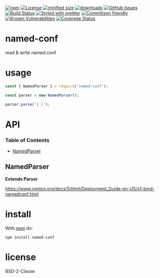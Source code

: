 [![npm](https://img.shields.io/npm/v/named-conf.svg)](https://www.npmjs.com/package/named-conf)
[![License](https://img.shields.io/badge/License-BSD%203--Clause-blue.svg)](https://opensource.org/licenses/BSD-3-Clause)
[![minified size](https://badgen.net/bundlephobia/min/named-conf)](https://bundlephobia.com/result?p=named-conf)
[![downloads](http://img.shields.io/npm/dm/named-conf.svg?style=flat-square)](https://npmjs.org/package/named-conf)
[![GitHub Issues](https://img.shields.io/github/issues/arlac77/named-conf.svg?style=flat-square)](https://github.com/arlac77/named-conf/issues)
[![Build Status](https://img.shields.io/endpoint.svg?url=https%3A%2F%2Factions-badge.atrox.dev%2Farlac77%2Fnamed-conf%2Fbadge&style=flat)](https://actions-badge.atrox.dev/arlac77/named-conf/goto)
[![Styled with prettier](https://img.shields.io/badge/styled_with-prettier-ff69b4.svg)](https://github.com/prettier/prettier)
[![Commitizen friendly](https://img.shields.io/badge/commitizen-friendly-brightgreen.svg)](http://commitizen.github.io/cz-cli/)
[![Known Vulnerabilities](https://snyk.io/test/github/arlac77/named-conf/badge.svg)](https://snyk.io/test/github/arlac77/named-conf)
[![Coverage Status](https://coveralls.io/repos/arlac77/named-conf/badge.svg)](https://coveralls.io/github/arlac77/named-conf)

# named-conf

read & write named.conf

# usage

```js
const { NamedParser } = require('named-conf');

const parser = new NamedParser();

parser.parse('{ }');
```

# API

<!-- Generated by documentation.js. Update this documentation by updating the source code. -->

### Table of Contents

*   [NamedParser](#namedparser)

## NamedParser

**Extends Parser**

https://www.centos.org/docs/5/html/Deployment_Guide-en-US/s1-bind-namedconf.html

# install

With [npm](http://npmjs.org) do:

    npm install named-conf

# license

BSD-2-Clause
